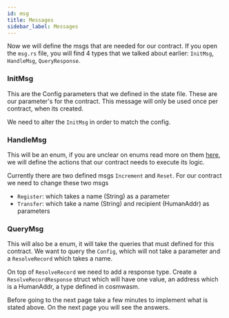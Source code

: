 ```yaml
---
id: msg
title: Messages
sidebar_label: Messages
---
```


Now we will define the msgs that are needed for our contract. If you open the `msg.rs` file, you will find 4 types that we talked about earlier: `InitMsg`, `HandleMsg`, `QueryResponse`.

### InitMsg

This are the Config parameters that we defined in the state file. These are our parameter's for the contract. This message will only be used once per contract, when its created.

We need to alter the `InitMsg` in order to match the config.

### HandleMsg

This will be an enum, if you are unclear on enums read more on them [here](https://doc.rust-lang.org/book/ch06-01-defining-an-enum.html), we will define the actions that our contract needs to execute its logic.

Currently there are two defined msgs `Increment` and `Reset`. For our contract we need to change these two msgs

- `Register`: which takes a name (String) as a parameter
- `Transfer`: which take a name (String) and recipient (HumanAddr) as parameters

### QueryMsg

This will also be a enum, it will take the queries that must defined for this contract. We want to query the `Config`, which will not take a parameter and a `ResolveRecord` which takes a name.

On top of `ResolveRecord` we need to add a response type. Create a `ResolveRecordResponse` struct which will have one value, an address which is a HumanAddr, a type defined in cosmwasm.

Before going to the next page take a few minutes to implement what is stated above. On the next page you will see the answers.
